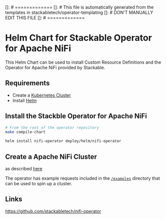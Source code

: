 []: # =============
[]: # This file is automatically generated from the templates in stackabletech/operator-templating
[]: # DON'T MANUALLY EDIT THIS FILE
[]: # =============

# Helm Chart for Stackable Operator for Apache NiFi

This Helm Chart can be used to install Custom Resource Definitions and the Operator for Apache NiFi provided by Stackable.


## Requirements

- Create a [Kubernetes Cluster](../Readme.md)
- Install [Helm](https://helm.sh/docs/intro/install/)


## Install the Stackble Operator for Apache NiFi

```bash
# From the root of the operator repository
make compile-chart

helm install nifi-operator deploy/helm/nifi-operator
```




## Create a Apache NiFi Cluster

as described [here](https://docs.stackable.tech/nifi/index.html)



The operator has example requests included in the [`/examples`](https://github.com/stackabletech/nifi/operator/tree/main/examples) directory that can be used to spin up a cluster.


## Links

https://github.com/stackabletech/nifi-operator


